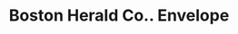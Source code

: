 ---
doi: 10.7916/D8KH20GH
date_other: '1894'
date_other_textual: '1894'
form: printed ephemera
genre:
- Envelopes
name:
- Boston Herald Co.
object_in_context_url: https://biggert.cul.columbia.edu/items/view/ave_biggert_01672
subject_hierarchical_geographic:
- Boston, Massachusetts, United States
subject_name:
- Boston Herald Co.
title: Boston Herald Co.. Envelope
sort_title: Boston Herald Co.. Envelope
call_number: ave_biggert_01672
coordinates:
- 42.35805555555556,-71.06361111111111
pid: ave_biggert_01672
identifiers: ave_biggert_01672
canvas_id: ldpd:396931
permalink: "/items/ave_biggert_01672/"
layout: iiif-image-page
---